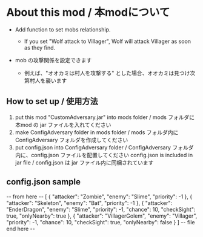 # About this mod / 本modについて

- Add function to set mobs relationship.
  - If you set "Wolf attack to Villager", Wolf will attack Villager as soon as they find.

- mob の攻撃関係を設定できます
  - 例えば、"オオカミは村人を攻撃する" とした場合、オオカミは見つけ次第村人を襲います

## How to set up / 使用方法

1. put this mod "CustomAdversary.jar" into mods folder / mods フォルダに本mod の jar ファイルを入れてください
2. make ConfigAdversary folder in mods folder / mods フォルダ内に ConfigAdversary フォルダを作成してください
3. put config.json into ConfigAdversary folder / ConfigAdversary フォルダ内に、config.json ファイルを配置してください
  config.json is included in jar file / config.json は jar ファイル内に同梱されています

## config.json sample

-- from here --
[
  {
    "attacker": "Zombie",
    "enemy": "Slime",
    "priority": -1
  },
  {
    "attacker": "Skeleton",
    "enemy": "Bat",
    "priority": -1
  },
  {
    "attacker": "EnderDragon",
    "enemy": "Slime",
    "priority": -1,
    "chance": 10,
    "checkSight": true,
    "onlyNearby": true
  },
  {
    "attacker": "VillagerGolem",
    "enemy": "Villager",
    "priority": -1,
    "chance": 10,
    "checkSight": true,
    "onlyNearby": false
  }
]
-- file end here --